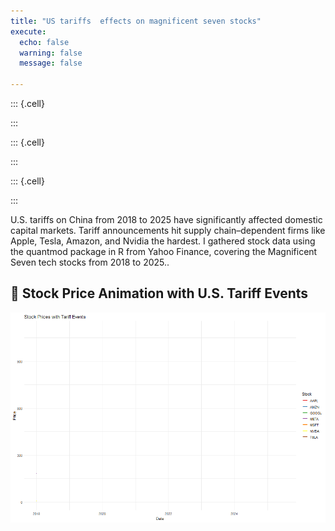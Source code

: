 ```yaml
---
title: "US tariffs  effects on magnificent seven stocks"
execute: 
  echo: false
  warning: false
  message: false

---
```



::: {.cell}

:::



::: {.cell}

:::



::: {.cell}

:::


U.S. tariffs on China from 2018 to 2025 have significantly affected domestic capital markets. Tariff announcements hit supply chain–dependent firms like Apple, Tesla, Amazon, and Nvidia the hardest. I gathered stock data using the quantmod package in R from Yahoo Finance, covering the Magnificent Seven tech stocks from 2018 to 2025..


## 🎥 Stock Price Animation with U.S. Tariff Events
![](stocks_tariffs.gif)












